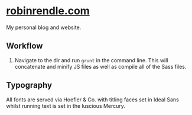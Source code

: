 [robinrendle.com](http://robinrendle.com)
===============

My personal blog and website.

## Workflow

1. Navigate to the dir and run `grunt` in the command line. This will concatenate and minify JS files as well as compile all of the Sass files.

## Typography

All fonts are served via Hoefler & Co. with titling faces set in Ideal Sans whilst running text is set in the luscious Mercury.
